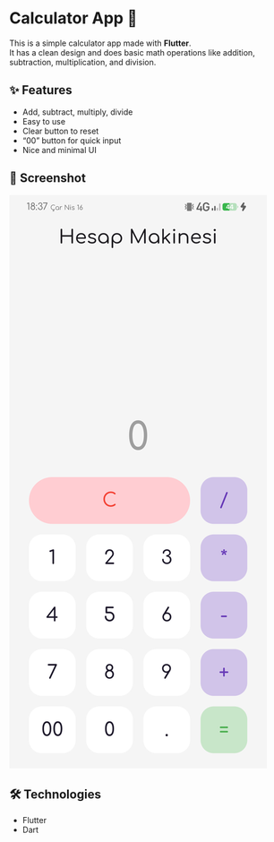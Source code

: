 # Calculator App 🧮

This is a simple calculator app made with **Flutter**.  
It has a clean design and does basic math operations like addition, subtraction, multiplication, and division.

## ✨ Features

- Add, subtract, multiply, divide  
- Easy to use  
- Clear button to reset  
- “00” button for quick input  
- Nice and minimal UI

## 📱 Screenshot

![Screenshot](Screenshot.png)

## 🛠️ Technologies

- Flutter  
- Dart
